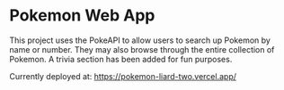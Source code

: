 # Pokemon Web App

This project uses the PokeAPI to allow users to search up Pokemon by name or number. They may also browse through the entire collection of Pokemon. 
A trivia section has been added for fun purposes.

Currently deployed at: https://pokemon-liard-two.vercel.app/

